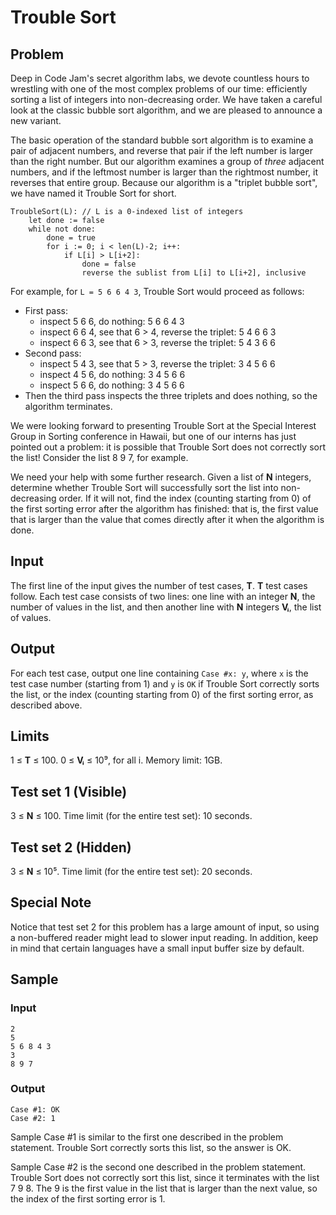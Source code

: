 # Trouble Sort
## Problem
Deep in Code Jam's secret algorithm labs, we devote countless hours to wrestling with one of the most complex problems of our time: efficiently sorting a list of integers into non-decreasing order. We have taken a careful look at the classic bubble sort algorithm, and we are pleased to announce a new variant.

The basic operation of the standard bubble sort algorithm is to examine a pair of adjacent numbers, and reverse that pair if the left number is larger than the right number. But our algorithm examines a group of *three* adjacent numbers, and if the leftmost number is larger than the rightmost number, it reverses that entire group. Because our algorithm is a "triplet bubble sort", we have named it Trouble Sort for short.

```
TroubleSort(L): // L is a 0-indexed list of integers
    let done := false
    while not done:
        done = true
        for i := 0; i < len(L)-2; i++:
            if L[i] > L[i+2]:
                done = false
                reverse the sublist from L[i] to L[i+2], inclusive
```

For example, for `L = 5 6 6 4 3`, Trouble Sort would proceed as follows:

* First pass:
    * inspect 5 6 6, do nothing: 5 6 6 4 3
    * inspect 6 6 4, see that 6 > 4, reverse the triplet: 5 4 6 6 3
    * inspect 6 6 3, see that 6 > 3, reverse the triplet: 5 4 3 6 6
* Second pass:
    * inspect 5 4 3, see that 5 > 3, reverse the triplet: 3 4 5 6 6
    * inspect 4 5 6, do nothing: 3 4 5 6 6
    * inspect 5 6 6, do nothing: 3 4 5 6 6
* Then the third pass inspects the three triplets and does nothing, so the algorithm terminates.

We were looking forward to presenting Trouble Sort at the Special Interest Group in Sorting conference in Hawaii, but one of our interns has just pointed out a problem: it is possible that Trouble Sort does not correctly sort the list! Consider the list 8 9 7, for example.

We need your help with some further research. Given a list of **N** integers, determine whether Trouble Sort will successfully sort the list into non-decreasing order. If it will not, find the index (counting starting from 0) of the first sorting error after the algorithm has finished: that is, the first value that is larger than the value that comes directly after it when the algorithm is done.

## Input
The first line of the input gives the number of test cases, **T**. **T** test cases follow. Each test case consists of two lines: one line with an integer **N**, the number of values in the list, and then another line with **N** integers **Vᵢ**, the list of values.

## Output
For each test case, output one line containing `Case #x: y`, where `x` is the test case number (starting from 1) and `y` is `OK` if Trouble Sort correctly sorts the list, or the index (counting starting from 0) of the first sorting error, as described above.

## Limits
1 ≤ **T** ≤ 100.
0 ≤ **Vᵢ** ≤ 10⁹, for all i.
Memory limit: 1GB.

## Test set 1 (Visible)
3 ≤ **N** ≤ 100.
Time limit (for the entire test set): 10 seconds.

## Test set 2 (Hidden)
3 ≤ **N** ≤ 10⁵.
Time limit (for the entire test set): 20 seconds.

## Special Note
Notice that test set 2 for this problem has a large amount of input, so using a non-buffered reader might lead to slower input reading. In addition, keep in mind that certain languages have a small input buffer size by default.

## Sample
### Input
```
2
5
5 6 8 4 3
3
8 9 7
```

### Output
```
Case #1: OK
Case #2: 1
```

Sample Case #1 is similar to the first one described in the problem statement. Trouble Sort correctly sorts this list, so the answer is OK.

Sample Case #2 is the second one described in the problem statement. Trouble Sort does not correctly sort this list, since it terminates with the list 7 9 8. The 9 is the first value in the list that is larger than the next value, so the index of the first sorting error is 1.
